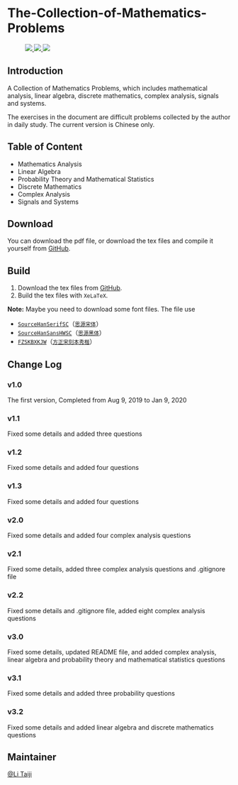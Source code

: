 # The-Collection-of-Mathematics-Problems

<figure class="third">

<a href="https://github.com/TaichiLi/The-Collection-of-Mathematics-Problems">
    <img src="https://img.shields.io/badge/Build-Passed-success.svg"/>
</a>

<a href="https://github.com/TaichiLi/The-Collection-of-Mathematics-Problems">
    <img src="https://img.shields.io/badge/XeLaTeX-v6.3.1-important.svg"/>
</a>

<a href="https://github.com/TaichiLi/The-Collection-of-Mathematics-Problems">
    <img src="https://img.shields.io/badge/Tex_Live_2019-critical.svg"/>
</a>

</figure>

## Introduction

A Collection of Mathematics Problems, which includes mathematical analysis, linear algebra, discrete mathematics, complex analysis, signals and systems.

The exercises in the document are difficult problems collected by the author in daily study. The current version is Chinese only.

## Table of Content

- Mathematics Analysis
- Linear Algebra
- Probability Theory and Mathematical Statistics
- Discrete Mathematics
- Complex Analysis
- Signals and Systems

## Download

You can download the pdf file, or download the tex files and compile it yourself from [GitHub](https://github.com/TaichiLi/The-Collection-of-Mathematics-Problems).

## Build

1. Download the tex files from [GitHub](https://github.com/TaichiLi/The-Collection-of-Mathematics-Problems).
2. Build the tex files with `XeLaTeX`.

**Note:** Maybe you need to download some font files. The file use 
- [`SourceHanSerifSC`](https://github.com/adobe-fonts/source-han-serif)（[`思源宋体`](https://github.com/adobe-fonts/source-han-serif)）
- [`SourceHanSansHWSC`](https://github.com/adobe-fonts/source-han-sans)（[`思源黑体`](https://github.com/adobe-fonts/source-han-sans)）
- [`FZSKBXKJW`](https://www.foundertype.com/index.php/FontInfo/index/id/198)（[`方正宋刻本秀楷`](https://www.foundertype.com/index.php/FontInfo/index/id/198)）

## Change Log

### v1.0            

The first version, Completed from Aug 9, 2019 to Jan 9, 2020

### v1.1            

Fixed some details and added three questions

### v1.2            

Fixed some details and added four questions

### v1.3            

Fixed some details and added four questions

### v2.0            

Fixed some details and added four complex analysis questions

### v2.1            

Fixed some details, added three complex analysis questions and .gitignore file

### v2.2            

Fixed some details and .gitignore file, added eight complex analysis questions

### v3.0            

Fixed some details, updated README file, and added complex analysis, linear algebra and probability theory and mathematical statistics questions

### v3.1            

Fixed some details and added three probability questions

### v3.2            

Fixed some details and added linear algebra and discrete mathematics questions

## Maintainer

[@Li Taiji](https://github.com/TaichiLi)